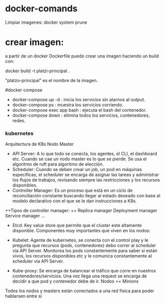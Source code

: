 # docker-comands

Limpiar imagenes: docker system prune

# crear imagen:
a partir de un docker Dockerfile puedo crear una imagen haciendo un build con:

docker build -t platzi-principal .

"platzo-principal" es el nombre de la imagen.

#docker compose

- docker-compose up -d : inicia los servicios sin atarnos al output.
- docker-compose ps : muestra los servicios corriendo.
- docker-compose exec app bash : ejecuta el bash del contenedor.
- docker-compose down : elimina todos los servicios, contenedores, redes.




### kubernetes

Arquitectura de K8s
Nodo Master

- API Server: A lo que todo se conecta, los agentes, el CLI, el dashboard etc. Cuando se cae un nodo master es lo que se pierde. Se usa el algoritmo de ruft para algoritmo de elección.
- Scheduler: Cuando se deben crear un job, un pod en máquinas específicas, el scheduler se encarga de asignar las tareas y administrar los flujos de trabajos, revisando siempre las restricciones y los recursos disponibles.
- Controller Manager: Es un proceso que está en un ciclo de reconciliación constante buscando llegar al estado deseado con base al modelo declarativo con el que se le dan instrucciones a K8s.

++Tipos de controller manager: ++
Replica manager
Deployment manager
Service manager
…
- Etcd: Key value store que permite que el cluster este altamente disponible.
Componentes muy importantes que viven en los nodos:

- Kubelet: Agente de kubernetes, se conecta con el control play y le pregunta que recursos (pods, contenedores) debo correr al scheduler via API Server. Monitorea los pods constantemente para saber si están vivos, los recursos disponibles etc y le comunica constantemente al scheduler via API Server.
- Kube-proxy: Se encarga de balancear el tráfico que corre en nuestros contenedores/servicios. Una vez llega una request se encarga de decidir a que pod y contenedor debe de ir.
Nodos == Minions

Todos los nodos y masters están conectados a una red física para poder hablarsen entre sí
